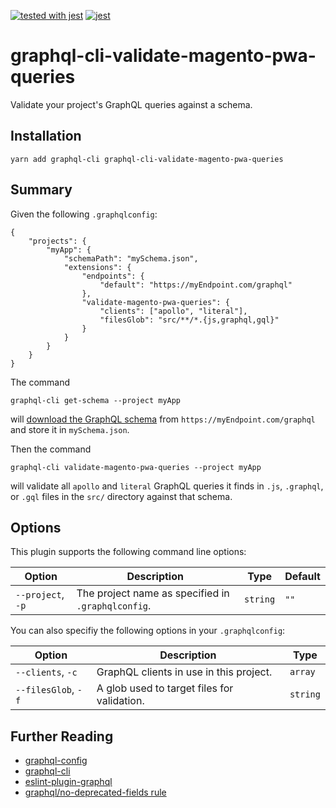 [![tested with jest](https://img.shields.io/badge/tested_with-jest-99424f.svg)](https://github.com/facebook/jest) [![jest](https://jestjs.io/img/jest-badge.svg)](https://github.com/facebook/jest)


# graphql-cli-validate-magento-pwa-queries

Validate your project's GraphQL queries against a schema.

## Installation

```
yarn add graphql-cli graphql-cli-validate-magento-pwa-queries
```

## Summary

Given the following `.graphqlconfig`:

```
{
    "projects": {
        "myApp": {
            "schemaPath": "mySchema.json",
            "extensions": {
                "endpoints": {
                    "default": "https://myEndpoint.com/graphql"
                },
                "validate-magento-pwa-queries": {
                    "clients": ["apollo", "literal"],
                    "filesGlob": "src/**/*.{js,graphql,gql}"
                }
            }
        }
    }
}
```

The command 
```
graphql-cli get-schema --project myApp
```
will [download the GraphQL schema](https://oss.prisma.io/content/graphql-cli/06-schema-handling)
from `https://myEndpoint.com/graphql` and store it in `mySchema.json`.

Then the command 
```
graphql-cli validate-magento-pwa-queries --project myApp
```

will validate all `apollo` and `literal` GraphQL queries it finds in `.js`, `.graphql`, or `.gql` files in the `src/` directory
against that schema.

## Options

This plugin supports the following command line options:

| Option | Description | Type | Default |
| --- | --- | --- | --- |
| `--project`, `-p` | The project name as specified in `.graphqlconfig`. | `string` | `""` |

You can also specifiy the following options in your `.graphqlconfig`:

| Option | Description | Type |
| --- | --- | --- |
| `--clients`, `-c` | GraphQL clients in use in this project. | `array` |
| `--filesGlob`, `-f` | A glob used to target files for validation. | `string` |

## Further Reading

* [graphql-config](https://github.com/prisma/graphql-config)
* [graphql-cli](https://github.com/graphql-cli/graphql-cli)
* [eslint-plugin-graphql](https://github.com/apollographql/eslint-plugin-graphql)
* [graphql/no-deprecated-fields rule](https://github.com/apollographql/eslint-plugin-graphql#no-deprecated-fields-validation-rule)


